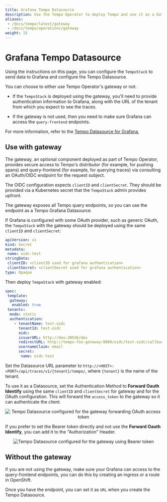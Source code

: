 ```yaml
---
title: Grafana Tempo Datasource
description: Use the Tempo Operator to deploy Tempo and use it as a Datasource with Grafana
aliases:
 - /docs/tempo/latest/gateway
 - /docs/tempo/operations/gateway
weight: 15
---
```


# Grafana Tempo Datasource

Using the instructions on this page, you can configure the `TempoStack` to send data to Grafana and configure the Tempo Datasource.  

You can choose to either use Tempo Operator's gateway or not: 

* If the `TempoStack` is deployed using the gateway, you'll need to provide authentication information to Grafana, along with the URL of the tenant from which you expect to see the traces.

* If the gateway is not used, then you need to make sure Grafana can access the `query-frontend` endpoints.

For more information, refer to the [Tempo Datasource for Grafana](/docs/grafana/latest/datasources/tempo/),

## Use with gateway

The gateway, an optional component deployed as part of Tempo Operator, provides secure access to Tempo's distributor (for example, for pushing spans) and query-frontend (for example, for querying traces) via consulting an OAuth/OIDC endpoint for the request subject.

The OIDC configuration expects `clientID` and `clientSecret`. They should be provided via a Kubernetes secret that the `TempoStack` admin provides upfront.

The gateway exposes all Tempo query endpoints, so you can use the endpoint as a Tempo Grafana Datasource.

If Grafana is configured with some OAuth provider, such as generic OAuth, the `TempoStack` with the gateway should be deployed using the same `clientID` and `clientSecret`:

```yaml
apiVersion: v1
kind: Secret
metadata:
 name: oidc-test
stringData:
 clientID: <clientID used for grafana authentication>
 clientSecret: <clientSecret used for grafana authentication>
type: Opaque
```

Then deploy `TempoStack` with gateway enabled:

```yaml
spec:
 template:
  gateway:
   enabled: true
 tenants:
  mode: static
  authentication:
    - tenantName: test-oidc
      tenantId: test-oidc
      oidc:
      issuerURL: http://dex:30556/dex
      redirectURL: http://tempo-foo-gateway:8080/oidc/test-oidc/callback
      usernameClaim: email
      secret:
       name: oidc-test
```

Set the Datasource URL parameter to `http://<HOST>:<PORT>/api/traces/v1/{tenant}/tempo/`, where `{tenant}` is the name of the tenant.

To use it as a Datasource, set the Authentication Method to **Forward Oauth Identify** using the same `clientID` and `clientSecret` for gateway and for the OAuth configuration. This will forward the `access_token` to the gateway so it can authenticate the client.

<p align="center"><img src="../grafana_datasource_tempo.png" alt="Tempo Datasource configured for the gateway forwarding OAuth access token"></p>

If you prefer to set the Bearer token directly and not use the  **Forward Oauth Identify**, you can add it to the "Authorization" Header.

<p align="center"><img src="../grafana_datasource_tempo_headers.png" alt="Tempo Datasource configured for the gateway using Bearer token"></p>

## Without the gateway

If you are not using the gateway, make sure your Grafana can access to the query-frontend endpoints, you can do this by creating an ingress or a route in OpenShift.

Once you have the endpoint, you can set it as `URL` when you create the Tempo Datasource.